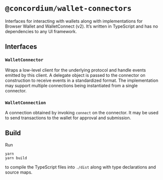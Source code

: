 # `@concordium/wallet-connectors`

Interfaces for interacting with wallets along with implementations for Browser Wallet and WalletConnect (v2).
It’s written in TypeScript and has no dependencies to any UI framework.

## Interfaces

### `WalletConnector`

Wraps a low-level client for the underlying protocol and handle events emitted by this client.
A delegate object is passed to the connector on construction to receive events in a standardized format.
The implementation may support multiple connections being instantiated from a single connector.

### `WalletConnection`

A connection obtained by invoking `connect` on the connector. It may be used to send transactions to the wallet for approval and submission.

## Build

Run

```shell
yarn
yarn build
```

to compile the TypeScript files into `./dist` along with type declarations and source maps.
